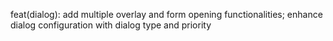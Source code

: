 
feat(dialog): add multiple overlay and form opening functionalities; enhance dialog configuration with dialog type and priority